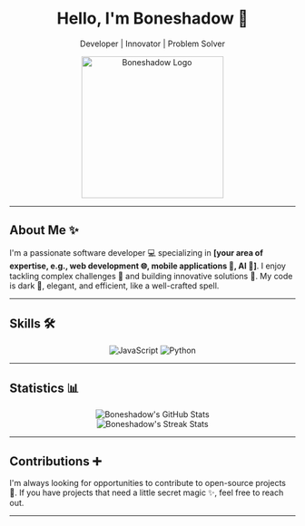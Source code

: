 <div align="center">
  <h1>Hello, I'm Boneshadow 👋</h1>
  <p>Developer | Innovator | Problem Solver</p>
</div>

<div align="center">
  <img src="https://i.pinimg.com/originals/b3/7f/1c/b37f1c3627e2259afdd71b9af6b33b3e.jpg" alt="Boneshadow Logo" width="250" height="250">
</div>

---

## About Me ✨

I'm a passionate software developer 💻 specializing in **[your area of expertise, e.g., web development 🌐, mobile applications 📱, AI 🤖]**. I enjoy tackling complex challenges 🧩 and building innovative solutions 🚀. My code is dark 🖤, elegant, and efficient, like a well-crafted spell.

---

## Skills 🛠️

<div align="center">
  <img src="https://img.shields.io/badge/JavaScript-F7DF1E?style=for-the-badge&logo=javascript&logoColor=black" alt="JavaScript">
  <img src="https://img.shields.io/badge/Python-3776AB?style=for-the-badge&logo=python&logoColor=white" alt="Python">
</div>

---

## Statistics 📊

<div align="center">
  <img src="https://github-readme-stats.vercel.app/api?username=Boneshadow&show_icons=true&theme=tokyonight&count_private=true&include_all_commits=true" alt="Boneshadow's GitHub Stats">
  <br>
  <img src="https://github-readme-streak-stats.herokuapp.com/?user=Boneshadow&theme=tokyonight" alt="Boneshadow's Streak Stats">
</div>

---

## Contributions ➕

I'm always looking for opportunities to contribute to open-source projects 📂. If you have projects that need a little secret magic ✨, feel free to reach out.

---
